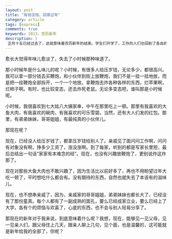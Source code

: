 ```yaml
---
layout: post
title: "有钱没钱，回家过年"
category: article
tags: [express]
comments: true
keywords: 2013，农历新年
description: |
 正月十五已经过去了，这就意味着农历新年的结束。学生们开学了，工作的人们也回到了各自的岗位上。生活节奏越来越快的现代人，过年对于他们，真正的意义是什么。现代的新年都能干什么，孩子们盼望过年吗，如果他们盼望，盼望的又是什么呢？
---
```


愈长大觉得年味儿愈淡了，失去了小时候那种味道了。

那小时候年是什么味儿的呢？小时候，有很多人给压岁钱，无论多少，都很高兴。我可以拿一部分钱去买鞭炮，和小伙伴到街上放鞭炮，我们不是一挂一挂地放，而是把一挂鞭炮全部拆开，一个一个地放。拿鞭炮去炸各种各样的东西，烂苹果啊，烂柿子啊。有时，也比较变态，还去炸死老鼠。无论多变态吧，谁叫那是小时候呢。

小时候，我很喜欢到七大姑八大姨家串，中午在那里吃上一顿。那里有我喜欢的大鱼大肉，有我喜欢的碗肉，有我喜欢的可乐雪碧。当然，还有大人们发的红包。那里，有弟弟妹妹，哥哥姐姐，有最纯真的小伙伴儿。

那现在呢？

现在，已经没人给压岁钱了，都拿压岁钱给别人了。亲戚见了面问问工作啊，问问有对象没有啊，挣多少工资了，涨没涨啊。到了每家，听到的都是写家长里短，最后总结出一句话“家家有本难念的经”。现在，也没有兴趣放鞭炮了，更别说炸这炸那了。

现在对那些大鱼大肉也不敢兴趣了，因为生活比以前好多了，再也不用盼望过年大吃一顿了，平时想吃什么都会有。没有期待的东西，自然也就失去了本该有的滋味儿。

现在，也不想串亲戚了，因为，亲戚家的哥哥姐姐，弟弟妹妹也都长大了，已经没有了那份童真。每个人都有了一副成熟的面孔，要么已经成家立业，要么已经上了大学，各有个的烦恼与欢喜了，心底的东西，也不会与别人轻易分享了。

那现在的新年对于我来说，到底意味着什么呢？我想，现在，能够见一见父母，见一见亲人们，跟父母住上几天，跟亲人聊上几句，见个面，也是温馨的，这可能就是新年给我的全部了，你呢？





